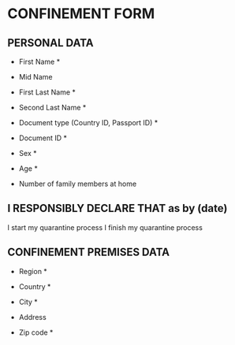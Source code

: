 # CONFINEMENT FORM
## PERSONAL DATA
* First Name *

* Mid Name

* First Last Name *

* Second Last Name *

* Document type (Country ID, Passport ID) *

* Document ID *

* Sex *

* Age *

* Number of family members at home

## I RESPONSIBLY DECLARE THAT as by (date)
I start my quarantine process
I finish my quarantine process

## CONFINEMENT PREMISES DATA

* Region *

* Country *

* City *

* Address 

* Zip code *

